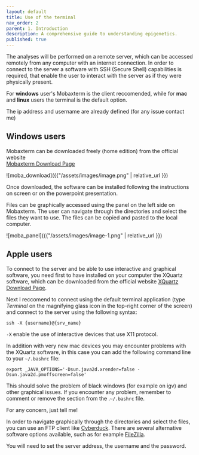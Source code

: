 ```yaml
---
layout: default
title: Use of the terminal
nav_order: 2
parent: 1. Introduction
description: A comprehensive guide to understanding epigenetics.
published: true
---
```


The analyses will be performed on a remote server, which can be accessed remotely from any computer with an internet connection. In order to connect to the server a software with SSH (Secure Shell) capabilities is required, that enable the user to interact with the server as if they were physically present. 

For **windows** user's Mobaxterm is the client reccomended, while for **mac** and **linux** users the terminal is the default option.

The ip address and username are already defined (for any issue contact me) 

## **Windows users**

Mobaxterm can be downloaded freely (home edition) from the official website  
[Mobaxterm Download Page](https://mobaxterm.mobatek.net/download.html) 

![moba_download]({{"/assets/images/image.png" | relative_url }})


Once downloaded, the software can be installed following the instructions on screen or on the powerpoint presentation. 

Files can be graphically accessed using the panel on the left side on Mobaxterm. The user can navigate through the directories and select the files they want to use. The files can be copied and pasted to the local computer.


![moba_panel]({{"/assets/images/image-1.png" | relative_url }})


## **Apple users**
To connect to the server and be able to use interactive and graphical software, you need first to have installed on your computer the XQuartz software, which can be downloaded from the official website [XQuartz Download Page](https://www.xquartz.org/).

Next I reccomend to connect using the default terminal application (type *Terminal* on the magnifying glass icon in the top-right corner of the screen) and connect to the server using the following syntax:

`ssh -X {username}@{srv_name}`

`-X` enable the use of interactive devices that use X11 protocol. 

In addition with very new mac devices you may encounter problems with the XQuartz software, in this case you can add the following command line to your `~/.bashrc` file:

`export _JAVA_OPTIONS='-Dsun.java2d.xrender=false -Dsun.java2d.pmoffscreen=false'`

This should solve the problem of black windows (for example on igv) and other graphical issues. If you encounter any problem, remember to comment or remove the section from the .`~/.bashrc` file. 

For any concern, just tell me!

In order to navigate graphically through the directories and select the files, you can use an FTP client like [Cyberduck](https://cyberduck.io/). There are several alternative software options available, such as for example [FileZilla](https://filezilla-project.org/).

You will need to set the server address, the username and the password.